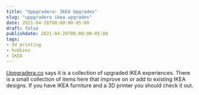 ```yaml
---
title: "Uppgradera: IKEA Upgrades"
slug: "uppgradera ikea upgrades"
date: 2021-04-28T08:00:00-05:00
draft: false
publishdate: 2021-04-28T08:00:00-05:00
tags:
- 3d printing
- hobbies
- IKEA
---
```


[Uppgradera.co][1] says it is a collection of upgraded IKEA experiences. There is a small collection of items here that improve on or add to existing IKEA designs. If you have IKEA furniture and a 3D printer you should check it out.

[1]: https://www.uppgradera.co/

